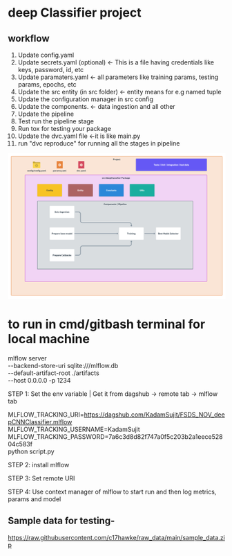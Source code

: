 # deep Classifier project

## workflow

1. Update config.yaml
2. Update secrets.yaml (optional) <- This is a file having credentials like keys, password, id, etc
3. Update paramaters.yaml <- all parameters like training params, testing params, epochs, etc
4. Update the src entity (in src folder) <- entity means for e.g named tuple
5. Update the configuration manager in src config
6. Update the components. <- data ingestion and all other
7. Update the pipeline
8. Test run the pipeline stage
9. Run tox for testing your package
10. Update the dvc.yaml file <-it is like main.py
11. run "dvc reproduce" for running all the stages in pipeline

![](https://raw.githubusercontent.com/KadamSujit/FSDS_NOV_deepCNNClassifier/master/docs/images/Data%20Ingestion%402x.png)


# to run in cmd/gitbash terminal for local machine
mlflow server \
--backend-store-uri sqlite:///mlflow.db \
--default-artifact-root ./artifacts \
--host 0.0.0.0 -p 1234




STEP 1: Set the env variable | Get it from dagshub -> remote tab -> mlflow tab

MLFLOW_TRACKING_URI=https://dagshub.com/KadamSujit/FSDS_NOV_deepCNNClassifier.mlflow \
MLFLOW_TRACKING_USERNAME=KadamSujit \
MLFLOW_TRACKING_PASSWORD=7a6c3d8d82f747a0f5c203b2a1eece52804c583f \
python script.py



STEP 2: install mlflow

STEP 3: Set remote URI

STEP 4: Use context manager of mlflow to start run and then log metrics, params and model




## Sample data for testing-
https://raw.githubusercontent.com/c17hawke/raw_data/main/sample_data.zip
